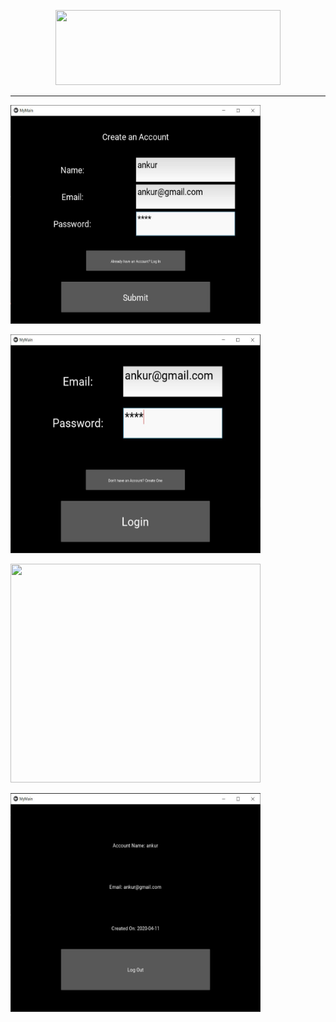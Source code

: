 <p align="center"><img width="360" height="120" src="https://bradfortner.files.wordpress.com/2017/09/kivy.jpg?w=584"</p>

---

<p><img width="400" height="350" src="https://github.com/ankur715/GUI/blob/master/Kivy/imgs/ankur%20create.JPG"</p>
  
<p><img width="400" height="350" src="https://github.com/ankur715/GUI/blob/master/Kivy/imgs/ankur%20login.JPG"</p>
  
<p><img width="400" height="350" src="https://github.com/ankur715/GUI/blob/master/Kivy/imgs/ankur%20invalid.JPG"</p>
  
<p><img width="400" height="350" src="https://github.com/ankur715/GUI/blob/master/Kivy/imgs/ankur%20logincorrect.JPG"</p>
